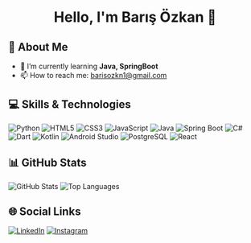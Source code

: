 # <h1 align="center"> Hello, I'm Barış Özkan 👋


## 🚀 About Me
- 🌱 I’m currently learning **Java, SpringBoot**
- 📫 How to reach me: barisozkn1@gmail.com

## 💻 Skills & Technologies
![Python](https://img.shields.io/badge/Python-3776AB?style=for-the-badge&logo=python&logoColor=white)
![HTML5](https://img.shields.io/badge/HTML5-E34F26?style=for-the-badge&logo=html5&logoColor=white)
![CSS3](https://img.shields.io/badge/CSS3-1572B6?style=for-the-badge&logo=css3&logoColor=white)
![JavaScript](https://img.shields.io/badge/JavaScript-F7DF1E?style=for-the-badge&logo=javascript&logoColor=black)
![Java](https://img.shields.io/badge/Java-007396?style=for-the-badge&logo=java&logoColor=white)
![Spring Boot](https://img.shields.io/badge/Spring_Boot-6DB33F?style=for-the-badge&logo=spring-boot&logoColor=white)
![C#](https://img.shields.io/badge/C%23-239120?style=for-the-badge&logo=csharp&logoColor=white)
![Dart](https://img.shields.io/badge/Dart-0175C2?style=for-the-badge&logo=dart&logoColor=white)
![Kotlin](https://img.shields.io/badge/Kotlin-0095D5?style=for-the-badge&logo=kotlin&logoColor=white)
![Android Studio](https://img.shields.io/badge/Android_Studio-3DDC84?style=for-the-badge&logo=android-studio&logoColor=white)
![PostgreSQL](https://img.shields.io/badge/PostgreSQL-336791?style=for-the-badge&logo=postgresql&logoColor=white)
![React](https://img.shields.io/badge/React-61DAFB?style=for-the-badge&logo=react&logoColor=black)


## 📊 GitHub Stats
![GitHub Stats](https://github-readme-stats.vercel.app/api?username=barisozkn1&show_icons=true&theme=radical)
![Top Languages](https://github-readme-stats.vercel.app/api/top-langs/?username=barisozkn1&layout=compact&theme=radical)

## 🌐 Social Links
[![LinkedIn](https://img.shields.io/badge/LinkedIn-0077B5?style=for-the-badge&logo=linkedin&logoColor=white)](https://www.linkedin.com/in/bar%C4%B1%C5%9F-%C3%B6zkan-40b848221/)
[![Instagram](https://img.shields.io/badge/Instagram-E4405F?style=for-the-badge&logo=instagram&logoColor=white)](https://www.instagram.com/baris.ozkn0/)
